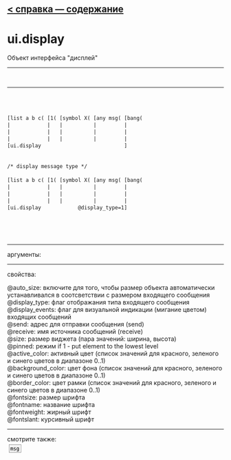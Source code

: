 [< справка — содержание](ceammc_lib.html)
---

# ui.display


Объект интерфейса &#34;дисплей&#34;

---

<br>


---


```



[list a b c( [1( [symbol X( [any msg( [bang(
|            |   |          |         |
|            |   |          |         |
|            |   |          |         |
[ui.display                           ]


/* display message type */

[list a b c( [1( [symbol X( [any msg( [bang(
|            |   |          |         |
|            |   |          |         |
|            |   |          |         |
[ui.display            @display_type=1]



            
```

---
аргументы:


---
свойства:

@auto_size: включите для того, чтобы размер объекта автоматически устанавливался в соотсветствии с размером входящего сообщения<br>
@display_type: флаг отображания типа входящего сообщения<br>
@display_events: флаг для визуальной индикации (мигание цветом) входящих сообщений<br>
@send: адрес для отправки сообщения (send)<br>
@receive: имя источника сообщений (receive)<br>
@size: размер виджета (пара значений: ширина, высота)<br>
@pinned: режим  if 1 - put element
            to the lowest level<br>
@active_color: активный цвет (список значений для красного, зеленого и синего цветов в диапазоне 0..1)<br>
@background_color: цвет фона (список значений для красного, зеленого и синего цветов в диапазоне 0..1)<br>
@border_color: цвет рамки (список значений для красного, зеленого и синего цветов в диапазоне 0..1)<br>
@fontsize: 
            размер шрифта<br>
@fontname: название шрифта<br>
@fontweight: жирный шрифт<br>
@fontslant: курсивный шрифт<br>

---
смотрите также:<br>
[![msg](img/object_msg.png)](msg.html)
